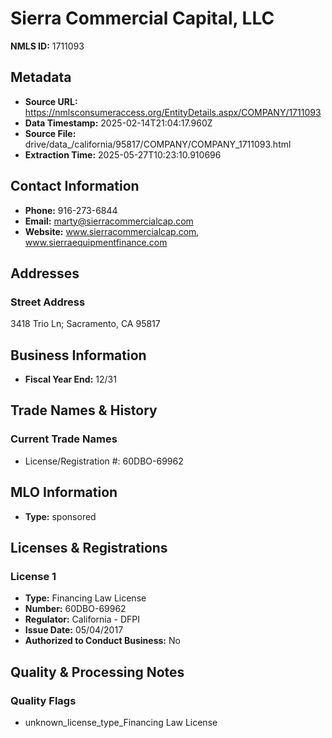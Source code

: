 # Sierra Commercial Capital, LLC

**NMLS ID:** 1711093

## Metadata
- **Source URL:** https://nmlsconsumeraccess.org/EntityDetails.aspx/COMPANY/1711093
- **Data Timestamp:** 2025-02-14T21:04:17.960Z
- **Source File:** drive/data_/california/95817/COMPANY/COMPANY_1711093.html
- **Extraction Time:** 2025-05-27T10:23:10.910696

## Contact Information
- **Phone:** 916-273-6844
- **Email:** marty@sierracommercialcap.com
- **Website:** www.sierracommercialcap.com, www.sierraequipmentfinance.com

## Addresses
### Street Address
3418 Trio Ln; Sacramento, CA 95817

## Business Information
- **Fiscal Year End:** 12/31

## Trade Names & History
### Current Trade Names
- License/Registration #: 60DBO-69962

## MLO Information
- **Type:** sponsored

## Licenses & Registrations

### License 1
- **Type:** Financing Law License
- **Number:** 60DBO-69962
- **Regulator:** California - DFPI
- **Issue Date:** 05/04/2017
- **Authorized to Conduct Business:** No

## Quality & Processing Notes
### Quality Flags
- unknown_license_type_Financing Law License
